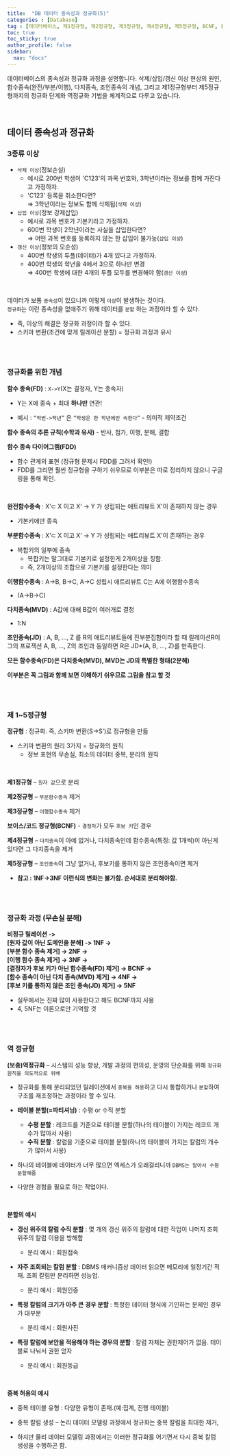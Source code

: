 ```yaml
---
title:  "DB 데이터 종속성과 정규화(5)"
categories : [Database]
tag : [데이터베이스, 제1정규형, 제2정규형, 제3정규형, 제4정규형, 제5정규형, BCNF, 완전함수종속, 부분함수종속, 이행함수종속, 다치종속, 조인종속]
toc: true
toc_sticky: true
author_profile: false
sidebar:
  nav: "docs"
---
```




데이터베이스의 종속성과 정규화 과정을 설명합니다. 삭제/삽입/갱신 이상 현상의 원인, 함수종속(완전/부분/이행), 다치종속, 조인종속의 개념, 그리고 제1정규형부터 제5정규형까지의 정규화 단계와 역정규화 기법을 체계적으로 다루고 있습니다.

<br>

## 데이터 종속성과 정규화

### 3종류 이상

* `삭제 이상`(정보손실)
  * 예시로 200번 학생이 'C123'의 과목 번호와, 3학년이라는 정보를 함께 가진다고 가정하자.
  * 'C123' 등록을 취소한다면?  
     ⇒ 3학년이라는 정보도 함께 삭제됨(`삭제 이상`)
* `삽입 이상`(정보 강제삽입)
  * 예시로 과목 번호가 기본키라고 가정하자.
  * 600번 학생이 2학년이라는 사실을 삽입한다면?   
    ⇒ 어떤 과목 번호를 등록하지 않는 한 삽입이 불가능(`삽입 이상`)
* `갱신 이상`(정보의 모순성)
  * 400번 학생의 투플(데이터)가 4개 있다고 가정하자.
  * 400번 학생의 학년을 4에서 3으로 하나만 변경  
    ⇒ 400번 학생에 대한 4개의 투플 모두를 변경해야 함(`갱신 이상`)

<br>

데이터가 보통 `종속성`이 있으니까 이렇게 `이상`이 발생하는 것이다.  
`정규화`는 이런 종속성을 없애주기 위해 데이터를 `분할` 하는 과정이라 할 수 있다.

* 즉, 이상의 해결은 정규화 과정이라 할 수 있다.
* 스키마 변환(조건에 맞게 릴레이션 분할) = 정규화 과정과 유사

<br><br>

### 정규화를 위한 개념

**함수 종속(FD)** : `X->Y`(X는 결정자, Y는 종속자) 

* Y는 X에 종속 + 최대 **하나만** 연관!

* 예시 : `“학번->학년”` 은 `“학생은 한 학년에만 속한다”` - 의미적 제약조건

**함수 종속의 추론 규칙(수학과 유사)** - 반사, 첨가, 이행, 분해, 결합

**함수 종속 다이어그램(FDD)**

* 함수 관계의 표현 (정규형 문제시 FDD를 그려서 확인!)
* FDD를 그리면 훨씬 정규형을 구하기 쉬우므로 이부분은 따로 정리하지 않으니 구글링을 통해 확인.

<br>

**완전함수종속** : X’⊂ X 이고 X’ →  Y 가 성립되는 애트리뷰트 X'이 존재하지 않는 경우

* 기본키에만 종속

**부분함수종속** : X’⊂ X 이고  X’ →  Y 가 성립되는 애트리뷰트 X'이 존재하는 경우

* 복합키의 일부에 종속
  * 복합키는 말그대로 기본키로 설정한게 2개이상을 칭함.
  * 즉, 2개이상의 조합으로 기본키를 설정한다는 의미

**이행함수종속** : A->B, B->C, A->C 성립시 애트리뷰트 C는 A에 이행함수종속

* (A->B->C)

**다치종속(MVD)** : A값에 대해 B값이 여러개로 결정

* 1:N

**조인종속(JD)** : A, B, ..., Z 를 R의 애트리뷰트들에 진부분집합이라 할 때 릴레이션R이 그의 프로젝션 A, B, ..., Z의 조인과 동일하면 R은 JD*(A, B, ..., Z)를 만족한다.

**모든 함수종속(FD)은 다치종속(MVD), MVD는 JD의 특별한 형태(2분해)**

**이부분은 꼭 그림과 함께 보면 이해하기 쉬우므로 그림을 참고 할 것**

<br><br>

### 제 1~5정규형

**정규형** : 정규화. 즉, 스키마 변환(S->S’)로 정규형을 만듦

* 스키마 변환의 원리 3가지 = 정규화의 원칙
  * 정보 표현의 무손실, 최소의 데이터 중복, 분리의 원칙

<br>

**제1정규형** – `원자 값`으로 분리

**제2정규형** – `부분함수종속` 제거

**제3정규형** – `이행함수종속` 제거

**보이스/코드 정규형(BCNF)** - `결정자`가 모두 `후보 키`인 경우

**제4정규형** – `다치종속`이 아예 없거나, 다치종속인데 함수종속(특징: 값 1개씩)이 아닌게 있다면 그 다치종속을 제거

**제5정규형** – `조인종속`이 그냥 없거나, 후보키를 통하지 않은 조인종속이면 제거

* **참고 : 1NF->3NF 이런식의 변화는 불가함. 순서대로 분리해야함.**

<br><br>

### 정규화 과정 (무손실 분해)

**비정규 릴레이션 ->   
[원자 값이 아닌 도메인을 분해] -> 1NF ->  
[부분 함수 종속 제거] -> 2NF ->  
[이행 함수 종속 제거] -> 3NF ->  
[결정자가 후보 키가 아닌 함수종속(FD) 제거] -> BCNF ->  
[함수 종속이 아닌 다치 종속(MVD) 제거] -> 4NF ->  
[후보 키를 통하지 않은 조인 종속(JD) 제거] -> 5NF**

* 실무에서는 진짜 많이 사용한다고 해도 BCNF까지 사용
* 4, 5NF는 이론으로만 기억할 것

<br><br>


### 역 정규형

**(보충)역정규화** – 시스템의 성능 향상, 개발 과정의 편의성, 운영의 단순화를 위해 `정규화 원칙을 의도적으로 위배`

* 정규화를 통해 분리되었던 릴레이션에서 `중복을 허용`하고 다시 통합하거나 `분할`하여 구조를 재조정하는 과정이라 할 수 있다.
* **테이블 분할(=파티셔닝)** : 수평 or 수직 분할
  * **수평 분할** : 레코드를 기준으로 테이블 분할(하나의 테이블이 가지는 레코드 개수가 많아서 사용)
  * **수직 분할** : 칼럼을 기준으로 테이블 분할(하나의 테이블이 가지는 칼럼의 개수가 많아서 사용)

* 하나의 테이블에 데이터가 너무 많으면 엑세스가 오래걸리니까 `DBMS는 알아서 수평 분할해줌`
* 다양한 경험을 필요로 하는 작업이다.

<br>

**분할의 예시**

* **갱신 위주의 칼럼 수직 분할** : 몇 개의 갱신 위주의 칼럼에 대한 작업이 나머지 조회 위주의 칼럼 이용을 방해함
  * 분리 예시 : 회원접속

* **자주 조회되는 칼럼 분할** : DBMS 매커니즘상 데이터 읽으면 메모리에 일정기간 적재. 조회 칼럼만 분리하면 성능업.
  * 분리 예시 : 회원인증

* **특정 칼럼의 크기가 아주 큰 경우 분할** : 특정한 데이터 형식에 기인하는 문제인 경우가 대부분
  * 분리 예시 : 회원사진

* **특정 칼럼에 보안을 적용해야 하는 경우의 분할** : 칼럼 자체는 권한제어가 없음. 테이블로 나눠서 권한 얻자
  * 분리 예시 : 회원등급

<br>

**중복 허용의 예시**

* 중복 테이블 유형 : 다양한 유형이 존재.(예:집계, 진행 테이블)

* 중복 칼럼 생성 – 논리 데이터 모델링 과정에서 정규화는 중복 칼럼을 최대한 제거,

* 하지만 물리 데이터 모델링 과정에서는 이러한 정규화를 어기면서 다시 중복 칼럼 생성을 수행하곤 함.

